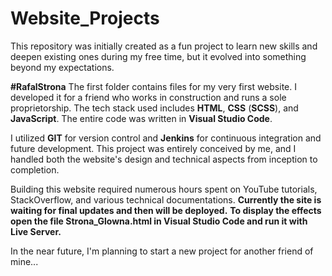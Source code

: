 # Website_Projects

This repository was initially created as a fun project to learn new skills and deepen existing ones during my free time, but it evolved into something beyond my expectations.

**#RafalStrona**
The first folder contains files for my very first website. I developed it for a friend who works in construction and runs a sole proprietorship.
The tech stack used includes **HTML**, **CSS** (**SCSS**), and **JavaScript**. The entire code was written in **Visual Studio Code**.

I utilized **GIT** for version control and **Jenkins** for continuous integration and future development. 
This project was entirely conceived by me, and I handled both the website's design and technical aspects from inception to completion.

Building this website required numerous hours spent on YouTube tutorials, StackOverflow, and various technical documentations.
**Currently the site is waiting for final updates and then will be deployed.**
**To display the effects open the file Strona_Glowna.html in Visual Studio Code and run it with Live Server.**

In the near future, I'm planning to start a new project for another friend of mine...

